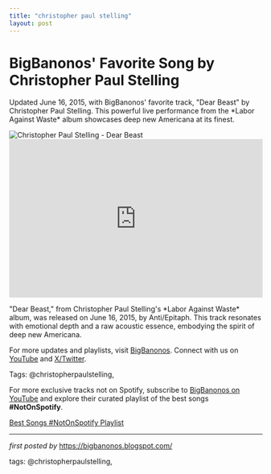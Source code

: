 ```yaml
---
title: "christopher paul stelling"
layout: post
---
```

<!-- Post Title -->
<h1 >BigBanonos' Favorite Song by Christopher Paul Stelling</h1> <!-- Introductory Text -->
<p >Updated June 16, 2015, with BigBanonos' favorite track, "Dear Beast" by Christopher Paul Stelling. This powerful live performance from the *Labor Against Waste* album showcases deep new Americana at its finest.</p> <!-- Featured Image -->
<div > <img src="https://media.npr.org/assets/img/2015/03/30/jennsweeny_wide-852002de387d60639fa513c435699ad776fc1616.jpg?s=1400&c=100&f=jpeg" alt="Christopher Paul Stelling - Dear Beast" />
</div> <!-- YouTube Video Embed -->
<div > <iframe width="100%" height="315" src="https://www.youtube.com/embed/0NGw6RhuGoo" title="Christopher Paul Stelling - 'Dear Beast' (Live)" frameborder="0" allow="accelerometer; autoplay; clipboard-write; encrypted-media; gyroscope; picture-in-picture; web-share" referrerpolicy="strict-origin-when-cross-origin" allowfullscreen></iframe>
</div> <!-- Song Information -->
<div > <p>"Dear Beast," from Christopher Paul Stelling's *Labor Against Waste* album, was released on June 16, 2015, by Anti/Epitaph. This track resonates with emotional depth and a raw acoustic essence, embodying the spirit of deep new Americana.</p>
</div> <!-- Footer Links -->
<div > <p>For more updates and playlists, visit <a href="https://bigbanonos.blogspot.com/" target="_blank">BigBanonos</a>. Connect with us on <a href="https://www.youtube.com/@BigBanonos" target="_blank">YouTube</a> and <a href="https://x.com/bigbanonos" target="_blank">X/Twitter</a>.</p>
</div> <!-- Tags -->
<p >Tags: @christopherpaulstelling,</p>


<!--Subscribe and Playlist Links-->
<div>
    <p>For more exclusive tracks not on Spotify, subscribe to <a href="https://www.youtube.com/@BigBanonos" target="_blank">BigBanonos on YouTube</a> and explore their curated playlist of the best songs <strong>#NotOnSpotify</strong>.</p>
    <p><a href="https://www.youtube.com/playlist?list=PLtuNtuTatqI0kFahUCbtbfenC_ET5O_tr" target="_blank">Best Songs #NotOnSpotify Playlist<br /></a></p></div>

<hr />

<p><em>first posted by</em> <a href="https://bigbanonos.blogspot.com/" rel="noopener" target="_new">https://bigbanonos.blogspot.com/</a></p>

<p>tags: @christopherpaulstelling,</p>
